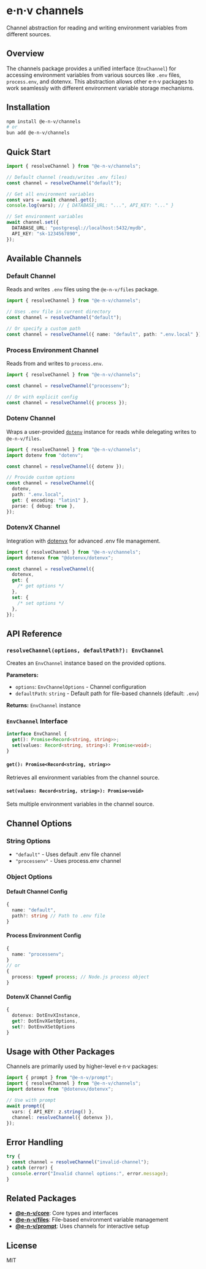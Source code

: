 # e·n·v channels

Channel abstraction for reading and writing environment variables from different sources.

## Overview

The channels package provides a unified interface (`EnvChannel`) for accessing environment variables from various sources like `.env` files, `process.env`, and dotenvx. This abstraction allows other e·n·v packages to work seamlessly with different environment variable storage mechanisms.

## Installation

```bash
npm install @e-n-v/channels
# or
bun add @e-n-v/channels
```

## Quick Start

```typescript
import { resolveChannel } from "@e-n-v/channels";

// Default channel (reads/writes .env files)
const channel = resolveChannel("default");

// Get all environment variables
const vars = await channel.get();
console.log(vars); // { DATABASE_URL: "...", API_KEY: "..." }

// Set environment variables
await channel.set({
  DATABASE_URL: "postgresql://localhost:5432/mydb",
  API_KEY: "sk-1234567890",
});
```

## Available Channels

### Default Channel

Reads and writes `.env` files using the `@e-n-v/files` package.

```typescript
import { resolveChannel } from "@e-n-v/channels";

// Uses .env file in current directory
const channel = resolveChannel("default");

// Or specify a custom path
const channel = resolveChannel({ name: "default", path: ".env.local" });
```

### Process Environment Channel

Reads from and writes to `process.env`.

```typescript
import { resolveChannel } from "@e-n-v/channels";

const channel = resolveChannel("processenv");

// Or with explicit config
const channel = resolveChannel({ process });
```

### Dotenv Channel

Wraps a user-provided [`dotenv`](https://www.npmjs.com/package/dotenv) instance for reads while delegating writes to `@e-n-v/files`.

```typescript
import { resolveChannel } from "@e-n-v/channels";
import dotenv from "dotenv";

const channel = resolveChannel({ dotenv });

// Provide custom options
const channel = resolveChannel({
  dotenv,
  path: ".env.local",
  get: { encoding: "latin1" },
  parse: { debug: true },
});
```

### DotenvX Channel

Integration with [dotenvx](https://www.npmjs.com/package/@dotenvx/dotenvx) for advanced .env file management.

```typescript
import { resolveChannel } from "@e-n-v/channels";
import dotenvx from "@dotenvx/dotenvx";

const channel = resolveChannel({
  dotenvx,
  get: {
    /* get options */
  },
  set: {
    /* set options */
  },
});
```

## API Reference

### `resolveChannel(options, defaultPath?): EnvChannel`

Creates an `EnvChannel` instance based on the provided options.

**Parameters:**

- `options`: `EnvChannelOptions` - Channel configuration
- `defaultPath`: `string` - Default path for file-based channels (default: `.env`)

**Returns:** `EnvChannel` instance

### `EnvChannel` Interface

```typescript
interface EnvChannel {
  get(): Promise<Record<string, string>>;
  set(values: Record<string, string>): Promise<void>;
}
```

#### `get(): Promise<Record<string, string>>`

Retrieves all environment variables from the channel source.

#### `set(values: Record<string, string>): Promise<void>`

Sets multiple environment variables in the channel source.

## Channel Options

### String Options

- `"default"` - Uses default .env file channel
- `"processenv"` - Uses process.env channel

### Object Options

#### Default Channel Config

```typescript
{
  name: "default",
  path?: string // Path to .env file
}
```

#### Process Environment Config

```typescript
{
  name: "processenv";
}
// or
{
  process: typeof process; // Node.js process object
}
```

#### DotenvX Channel Config

```typescript
{
  dotenvx: DotEnvXInstance,
  get?: DotEnvXGetOptions,
  set?: DotEnvXSetOptions
}
```

## Usage with Other Packages

Channels are primarily used by higher-level e·n·v packages:

```typescript
import { prompt } from "@e-n-v/prompt";
import { resolveChannel } from "@e-n-v/channels";
import dotenvx from "@dotenvx/dotenvx";

// Use with prompt
await prompt({
  vars: { API_KEY: z.string() },
  channel: resolveChannel({ dotenvx }),
});
```

## Error Handling

```typescript
try {
  const channel = resolveChannel("invalid-channel");
} catch (error) {
  console.error("Invalid channel options:", error.message);
}
```

## Related Packages

- **[@e-n-v/core](../core)**: Core types and interfaces
- **[@e-n-v/files](../files)**: File-based environment variable management
- **[@e-n-v/prompt](../prompt)**: Uses channels for interactive setup

## License

MIT
